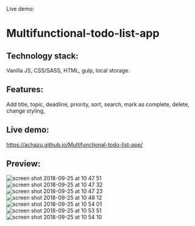Live demo: 

# Multifunctional-todo-list-app

## Technology stack: 
Vanilla JS, CSS/SASS, HTML, gulp, local storage.

## Features: 

Add title, topic, deadline, priority, sort, search, mark as complete, delete, change styling, 

## Live demo:
https://achazu.github.io/Multifunctional-todo-list-app/

## Preview:
![screen shot 2018-09-25 at 10 47 51](https://user-images.githubusercontent.com/37018331/46003680-6a4d5f00-c0b1-11e8-8295-0ec034164d78.png)
![screen shot 2018-09-25 at 10 47 32](https://user-images.githubusercontent.com/37018331/46003681-6a4d5f00-c0b1-11e8-8869-9d2037d37718.png)
![screen shot 2018-09-25 at 10 47 23](https://user-images.githubusercontent.com/37018331/46003682-6ae5f580-c0b1-11e8-999d-70c8bed79ae2.png)
![screen shot 2018-09-25 at 10 48 12](https://user-images.githubusercontent.com/37018331/46003679-6a4d5f00-c0b1-11e8-92c1-5537adfe0801.png)
![screen shot 2018-09-25 at 10 54 01](https://user-images.githubusercontent.com/37018331/46003675-69b4c880-c0b1-11e8-8c6c-cba11d8fede0.png)
![screen shot 2018-09-25 at 10 53 51](https://user-images.githubusercontent.com/37018331/46003678-6a4d5f00-c0b1-11e8-83b2-55601f9d7d06.png)
![screen shot 2018-09-25 at 10 54 10](https://user-images.githubusercontent.com/37018331/46003677-69b4c880-c0b1-11e8-80c1-894722c2c893.png)




